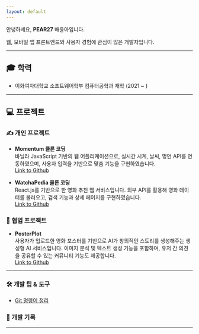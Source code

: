 ```yaml
---
layout: default
---
```


안녕하세요, **PEAR27** 배윤아입니다.

웹, 모바일 앱 프론트엔드와 사용자 경험에 관심이 많은 개발자입니다.

---

## 🎓 학력
- 이화여자대학교 소프트웨어학부 컴퓨터공학과 재학 (2021 ~ )

---

## 💻 프로젝트

### ✍️ 개인 프로젝트

- **Momentum 클론 코딩**  
  바닐라 JavaScript 기반의 웹 어플리케이션으로, 실시간 시계, 날씨, 명언 API를 연동하였으며, 사용자 입력을 기반으로 맞춤 기능을 구현하였습니다.
  <br>
  [Link to Github](https://github.com/pear27/momentum)

- **WatchaPedia 클론 코딩**  
  React.js를 기반으로 한 영화 추천 웹 서비스입니다. 외부 API를 활용해 영화 데이터를 불러오고, 검색 기능과 상세 페이지를 구현하였습니다.
  <br>
  [Link to Github](https://github.com/pear27/watchapedia)

### 🤝 협업 프로젝트

- **PosterPlot**  
  사용자가 업로드한 영화 포스터를 기반으로 AI가 창의적인 스토리를 생성해주는 생성형 AI 서비스입니다. 이미지 분석 및 텍스트 생성 기능을 포함하며, 유저 간 의견을 공유할 수 있는 커뮤니티 기능도 제공합니다.
  <br>
  [Link to Github](https://github.com/pear27/PosterPlot_FE)


---

### 🛠 개발 팁 & 도구
- [Git 명령어 정리](dev_tips/git-commands.md)

### 📘 개발 기록

---